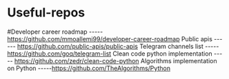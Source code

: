 # Useful-repos
#Developer career roadmap ----- https://github.com/mmoallemi99/developer-career-roadmap
Public apis ------ https://github.com/public-apis/public-apis
Telegram channels list -----https://github.com/goq/telegram-list
Clean code python implementation ----- https://github.com/zedr/clean-code-python
Algorithms implementation on Python  -----https://github.com/TheAlgorithms/Python
